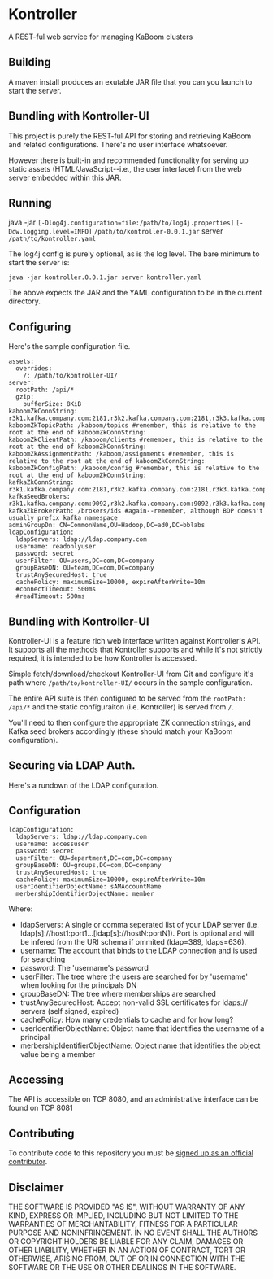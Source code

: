 # Kontroller

A REST-ful web service for managing KaBoom clusters

## Building

A maven install produces an exutable JAR file that you can you launch to start the server.

## Bundling with Kontroller-UI

This project is purely the REST-ful API for storing and retrieving KaBoom and related configurations.  There's no user interface whatsoever.  

However there is built-in and recommended functionality for serving up static assets (HTML/JavaScript--i.e., the user interface) from the web server embedded within this JAR.

## Running

java -jar `[-Dlog4j.configuration=file:/path/to/log4j.properties]` `[-Ddw.logging.level=INFO]` `/path/to/kontroller-0.0.1.jar` server `/path/to/kontroller.yaml`

The log4j config is purely optional, as is the log level.  The bare minimum to start the server is: 

```
java -jar kontroller.0.0.1.jar server kontroller.yaml
```

The above expects the JAR and the YAML configuration to be in the current directory.

## Configuring

Here's the sample configuration file.

```
assets:
  overrides:
    /: /path/to/kontroller-UI/
server:
  rootPath: /api/*
  gzip:
    bufferSize: 8KiB
kaboomZkConnString: r3k1.kafka.company.com:2181,r3k2.kafka.company.com:2181,r3k3.kafka.company.com:2181/KaBoomDev
kaboomZkTopicPath: /kaboom/topics #remember, this is relative to the root at the end of kaboomZkConnString:
kaboomZkClientPath: /kaboom/clients #remember, this is relative to the root at the end of kaboomZkConnString:
kaboomZkAssignmentPath: /kaboom/assignments #remember, this is relative to the root at the end of kaboomZkConnString:
kaboomZkConfigPath: /kaboom/config #remember, this is relative to the root at the end of kaboomZkConnString:
kafkaZkConnString: r3k1.kafka.company.com:2181,r3k2.kafka.company.com:2181,r3k3.kafka.company.com:2181
kafkaSeedBrokers: r3k1.kafka.company.com:9092,r3k2.kafka.company.com:9092,r3k3.kafka.company.com:9092
kafkaZkBrokerPath: /brokers/ids #again--remember, although BDP doesn't usually prefix kafka namespace
adminGroupDn: CN=CommonName,OU=Hadoop,DC=ad0,DC=bblabs
ldapConfiguration:
  ldapServers: ldap://ldap.company.com
  username: readonlyuser
  password: secret
  userFilter: OU=users,DC=com,DC=company
  groupBaseDN: OU=team,DC=com,DC=company
  trustAnySecuredHost: true
  cachePolicy: maximumSize=10000, expireAfterWrite=10m
  #connectTimeout: 500ms
  #readTimeout: 500ms
```

## Bundling with Kontroller-UI

Kontroller-UI is a feature rich web interface written against Kontroller's API.  It supports all the methods that Kontroller supports and while it's not strictly required, it is intended to be how Kontroller is accessed.  

Simple fetch/download/checkout Kontroller-UI from Git and configure it's path where `/path/to/kontroller-UI/` occurs in the sample configuration.

The entire API suite is then configured to be served from the `rootPath: /api/*` and the static configuraiton (i.e. Kontroller) is served from `/`.

You'll need to then configure the appropriate ZK connection strings, and Kafka seed brokers accordingly (these should match your KaBoom configuration).

## Securing via LDAP Auth.

Here's a rundown of the LDAP configuration.

## Configuration

```
ldapConfiguration:
  ldapServers: ldap://ldap.company.com
  username: accessuser
  password: secret
  userFilter: OU=department,DC=com,DC=company
  groupBaseDN: OU=groups,DC=com,DC=company
  trustAnySecuredHost: true
  cachePolicy: maximumSize=10000, expireAfterWrite=10m
  userIdentifierObjectName: sAMAccountName
  merbershipIdentifierObjectName: member
```
Where:

* ldapServers: A single or comma seperated list of your LDAP server (i.e. ldap[s]://host1:port1...[ldap[s]://hostN:portN]).  Port is optional and will be infered from the URI schema if ommited (ldap=389, ldaps=636).
* username: The account that binds to the LDAP connection and is used for searching
* password: The 'username's password
* userFilter: The tree where the users are searched for by 'username' when looking for the principals DN
* groupBaseDN: The tree where memberships are searched
* trustAnySecuredHost: Accept non-valid SSL certificates for ldaps:// servers (self signed, expired)
* cachePolicy: How many credentials to cache and for how long?
* userIdentifierObjectName: Object name that identifies the username of a principal
* merbershipIdentifierObjectName: Object name that identifies the object value being a member


## Accessing

The API is accessible on TCP 8080, and an administrative interface can be found on TCP 8081

## Contributing
To contribute code to this repository you must be [signed up as an official contributor](http://blackberry.github.com/howToContribute.html).

## Disclaimer 
THE SOFTWARE IS PROVIDED "AS IS", WITHOUT WARRANTY OF ANY KIND, EXPRESS OR IMPLIED, INCLUDING BUT NOT LIMITED TO THE WARRANTIES OF MERCHANTABILITY, FITNESS FOR A PARTICULAR PURPOSE AND NONINFRINGEMENT. IN NO EVENT SHALL THE AUTHORS OR COPYRIGHT HOLDERS BE LIABLE FOR ANY CLAIM, DAMAGES OR OTHER LIABILITY, WHETHER IN AN ACTION OF CONTRACT, TORT OR OTHERWISE, ARISING FROM, OUT OF OR IN CONNECTION WITH THE SOFTWARE OR THE USE OR OTHER DEALINGS IN THE SOFTWARE.

